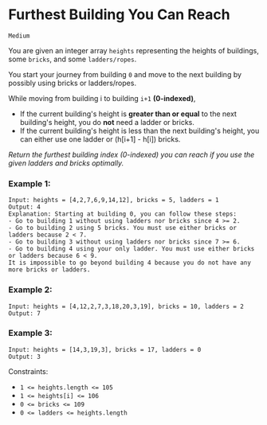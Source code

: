 # Furthest Building You Can Reach
`Medium`

You are given an integer array `heights` representing the heights of buildings, some `bricks`, and some `ladders/ropes`.

You start your journey from building `0` and move to the next building by possibly using bricks or ladders/ropes.

While moving from building i to building `i+1` **(0-indexed)**,

- If the current building's height is **greater than or equal** to the next building's height, you do **not** need a ladder or bricks.
- If the current building's height is less than the next building's height, you can either use one ladder or (h[i+1] - h[i]) bricks.

_Return the furthest building index (0-indexed) you can reach if you use the given ladders and bricks optimally._

 

### **Example 1:**


    Input: heights = [4,2,7,6,9,14,12], bricks = 5, ladders = 1
    Output: 4
    Explanation: Starting at building 0, you can follow these steps:
    - Go to building 1 without using ladders nor bricks since 4 >= 2.
    - Go to building 2 using 5 bricks. You must use either bricks or ladders because 2 < 7.
    - Go to building 3 without using ladders nor bricks since 7 >= 6.
    - Go to building 4 using your only ladder. You must use either bricks or ladders because 6 < 9.
    It is impossible to go beyond building 4 because you do not have any more bricks or ladders.


### **Example 2:**

    Input: heights = [4,12,2,7,3,18,20,3,19], bricks = 10, ladders = 2
    Output: 7


### **Example 3:**

    Input: heights = [14,3,19,3], bricks = 17, ladders = 0
    Output: 3
 

Constraints:

- `1 <= heights.length <= 105`
- `1 <= heights[i] <= 106`
- `0 <= bricks <= 109`
- `0 <= ladders <= heights.length`